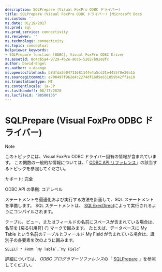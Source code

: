 ```yaml
---
description: SQLPrepare (Visual FoxPro ODBC ドライバー)
title: SQLPrepare (Visual FoxPro ODBC ドライバー) |Microsoft Docs
ms.custom: ''
ms.date: 01/19/2017
ms.prod: sql
ms.prod_service: connectivity
ms.reviewer: ''
ms.technology: connectivity
ms.topic: conceptual
helpviewer_keywords:
- SQLPrepare function [ODBC], Visual FoxPro ODBC Driver
ms.assetid: 0c4cb5a4-9729-4b2e-a0c6-52027b92e8fc
author: David-Engel
ms.author: v-daenge
ms.openlocfilehash: b8dfda2e04711681144e4a5cd21e445570e30a1b
ms.sourcegitcommit: e700497f962e4c2274df16d9e651059b42ff1a10
ms.translationtype: MT
ms.contentlocale: ja-JP
ms.lasthandoff: 08/17/2020
ms.locfileid: "88500155"
---
```

# <a name="sqlprepare-visual-foxpro-odbc-driver"></a>SQLPrepare (Visual FoxPro ODBC ドライバー)
> [!NOTE]  
>  このトピックには、Visual FoxPro ODBC ドライバー固有の情報が含まれています。 この関数の一般的な情報については、「 [ODBC API リファレンス](../../odbc/reference/syntax/odbc-api-reference.md)」の該当するトピックを参照してください。  
  
 サポート: 完全  
  
 ODBC API の準拠: コアレベル  
  
 ステートメントを最適化および実行する方法を計画して、SQL ステートメントを準備します。 SQL ステートメントは、 [SQLExecDirect](../../odbc/microsoft/sqlexecdirect-visual-foxpro-odbc-driver.md)によって実行されるようにコンパイルされます。  
  
 テーブル、ビュー、またはフィールドの名前にスペースが含まれている場合は、名前を [戻る引用符] (') マークで囲みます。 たとえば、データベースに My Table という名前のテーブルとフィールド My Field が含まれている場合は、識別子の各要素を次のように囲みます。  
  
```  
SELECT * FROM `My Table`.`My Field`  
```  
  
 詳細については、 *ODBC プログラマーリファレンス*の「 [SQLPrepare](../../odbc/reference/syntax/sqlprepare-function.md) 」を参照してください。

